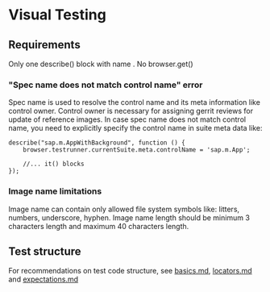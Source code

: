# Visual Testing

## Requirements
Only one describe() block with name <lib>.<SpecName>
No browser.get()

### "Spec name does not match control name" error
Spec name is used to resolve the control name and its meta information like control owner. Control owner is
necessary for assigning gerrit reviews for update of reference images. In case spec name does not match control
name, you need to explicitly specify the control name in suite meta data like:
````
describe("sap.m.AppWithBackground", function () {
	browser.testrunner.currentSuite.meta.controlName = 'sap.m.App';

	//... it() blocks
});
````
### Image name limitations
Image name can contain only allowed file system symbols like: litters, numbers, underscore, hyphen.
Image name length should be minimum 3 characters length and maximum 40 characters length.

## Test structure
For recommendations on test code structure, see [basics.md](docs/usage/basics.md), [locators.md](docs/usage/locators.md) and [expectations.md](docs/usage/expectations.md)
